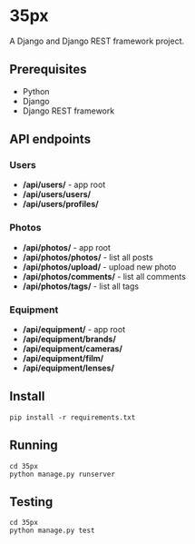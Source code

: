 # 35px

A Django and Django REST framework project.

## Prerequisites
* Python
* Django
* Django REST framework

## API endpoints

### Users
* **/api/users/** - app root
* **/api/users/users/**
* **/api/users/profiles/**

### Photos
* **/api/photos/** - app root
* **/api/photos/photos/** - list all posts
* **/api/photos/upload/** - upload new photo
* **/api/photos/comments/** - list all comments
* **/api/photos/tags/** - list all tags

### Equipment
* **/api/equipment/** - app root
* **/api/equipment/brands/**
* **/api/equipment/cameras/**
* **/api/equipment/film/**
* **/api/equipment/lenses/**

## Install
`pip install -r requirements.txt`

## Running
`cd 35px`\
`python manage.py runserver`

## Testing
`cd 35px`\
`python manage.py test`
